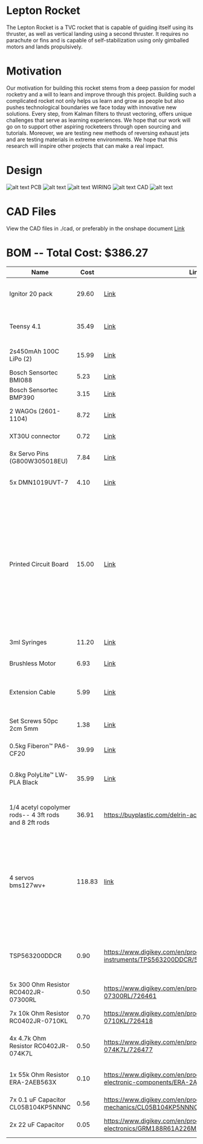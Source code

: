 # Lepton Rocket
The Lepton Rocket is a TVC rocket that is capable of guiding itself using its thruster, as well as vertical landing using a second thruster. It requires no parachute or fins and is capable of self-stabilization using only gimballed motors and lands propulsively.

# Motivation
Our motivation for building this rocket stems from a deep passion for model rocketry and a will to learn and improve through this project. Building such a complicated rocket not only helps us learn and grow as people but also pushes technological boundaries we face today with innovative new solutions. Every step, from Kalman filters to thrust vectoring, offers unique challenges that serve as learning experiences. We hope that our work will go on to support other aspiring rocketeers through open sourcing and tutorials. Moreover, we are testing new methods of reversing exhaust jets and are testing materials in extreme environments. We hope that this research will inspire other projects that can make a real impact.

# Design
![alt text](image-4.png)
PCB
![alt text](image.png)
![alt text](image-1.png)
WIRING
![alt text](image-3.png)
CAD
![alt text](image-2.png)

# CAD Files
View the CAD files in ./cad, or preferably in the onshape document
[Link](https://cad.onshape.com/documents/b936ec593d2f13f8b4301d6a/w/959d82f8ce1a388125efc6ac/e/d0e27454aa34d56363c8f698)
# BOM -- Total Cost: $386.27
| Name                          | Cost   | Link                                                                                                                                                                                                                                                                                                                                                      | Purpose                                           |
|-------------------------------|--------|------------------------------------------------------------------------------------------------------------------------------------------------------------------------------------------------------------------------------------------------------------------------------------------------------------------------------------------------------------|---------------------------------------------------|
| Ignitor 20 pack               | 29.60  | [Link](https://electricmatch.com/blasting-law-enforcement-military/see/6/7/mjg-firewire-initiator--standard)                                                                                                                                                                                                       | Igniting pyrotechnic components like motors      |
| Teensy 4.1                    | 35.49  | [Link](https://www.amazon.com/PJRC-Cortex-M7-Processor-iMXRT1062-Without/dp/B088JY7P2H/ref=asc_df_B088JY7P2H?mcid=8ae789eb80d63b429a8b6233ef5751e7&hvocijid=17548775748303405856-B088JY7P2H-&hvexpln=73&tag=hyprod-20&linkCode=df0&hvadid=730312820598&hvpos=&hvnetw=g&hvrand=17548775748303405856&hvpone=&hvptwo=&hvqmt=&hvdev=c&hvdvcmdl=&hvlocint=&hvlocphy=9001697&hvtargid=pla-2281435177898&psc=1) | Processing information and running code          |
| 2s450mAh 100C LiPo (2)        | 15.99  | [Link](https://www.amazon.com/OVONIC-Battery-Package-Including-Batteries/dp/B0D3F5SQ5T/ref=sr_1_2_sspa?dib=eyJ2IjoiMSJ9.gYYcCWmiTlFbvQRmeAibuGr2aKcAJe1jHgsTpN884Cw8oW3Wdzy9pyBCNqPCnOqHTNP_x6Fle7wReQ7mRdR2z7OfN7cbB16PEj693bv_CHA8dPjz7R4eYi3YXPl6JLQZPpEc5AUyUE4qfdWJEHZHBKxWxkeUBxW_zQSyBH26a2wwzBQrBroeJZtvlT3Dse5Vvb0nTMPKvHQNda3Bwg9G1l8X9cfD_IDGxEFLb2xPnJ_cveE6dFqdV4_nxm-dHIX4z_rGqd7YM2wUYwUrVkXqwiJ5eVih9GLUoigaOTOh2fo.X5shNDTcRJUBxLiL_zaug0F27wwoYK-v8rWSgAkjS64&dib_tag=se&keywords=2s+450mah+lipo&qid=1748531771&sr=8-2-spons&sp_csd=d2lkZ2V0TmFtZT1zcF9hdGY&psc=1) | Powering the flight computer                     |
| Bosch Sensortec BMI088                        | 5.23   | [Link](https://www.digikey.com/en/products/detail/bosch-sensortec/BMI088/8634936)                                                                                                                                                                                                                                 | Reading inertial data                            |
| Bosch Sensortec BMP390                        | 3.15   | [Link](https://www.digikey.com/en/products/detail/bosch-sensortec/BMP390/16164577)                                                                                                                                                                                                                               | Reading altitude                                 |
| 2 WAGOs  (2601-1104)                     | 8.72   | [Link](https://www.digikey.com/en/products/detail/wago-corporation/2601-1104/17123797?gQT=1)                                                                                                                                                                                                                     | Connecting pyro channels                         |
| XT30U connector                        | 0.72   | [Link](https://www.tme.eu/en/details/xt30upb-m/dc-power-connectors/amass/?utm_source=octopart.com&utm_medium=cpc&utm_campaign=compare-2025-05-27)                                                                                                                                                                 | Connecting the battery                           |
| 8x Servo Pins    (G800W305018EU)         | 7.84   | [Link](https://www.digikey.com/en/products/detail/amphenol-icc-commercial-products-/G800W305018EU/13683151?gQT=1)                                                                                                                                                                                                 | Connecting the servo pins                        |
| 5x DMN1019UVT-7                     | 4.10   | [Link](https://www.digikey.com/en/products/detail/diodes-incorporated/DMN1019UVT-7/5126835)                                                                                                                                                                                                                       | Controlling pyro channels                        |
| Printed Circuit Board         | 15.00  | [Link](https://jlcpcb.com/)                                                                                                                                                                                                                                                                                       | Mounting flight computer devices on. We only ask that you pay for printing, shipping, and taxes on the raw circuit boards. We will try to fund the resistors, capacitors, etc. ourselves             |
| 3ml Syringes                  | 11.20  | [Link](https://www.mcmaster.com/7510A651/)                                                                                                                                                                                                                                                                        | Dampening landing legs                           |
| Brushless Motor               | 6.93   | [Link](https://www.aliexpress.us/item/3256806626806030.html?)                                                                                                                                                                                                                                                     | Driving the reaction wheel                       |
| Extension Cable               | 5.99   | [Link](https://www.amazon.com/FLY-RC-Connector-Extension-Brushless/dp/B0B12CFKNZ/ref=asc_df_B0B12CFKNZ?mcid=8e5db81149053e17aedeaeb54fc6da1f&hvocijid=2611908650921179939-B0B12CFKNZ-&hvexpln=73&tag=hyprod-20&linkCode=df0&hvadid=721245378154&hvpos=&hvnetw=g&hvrand=2611908650921179939&hvpone=&hvptwo=&hvqmt=&hvdev=c&hvdvcmdl=&hvlocint=&hvlocphy=9001697&hvtargid=pla-2281435177618&th=1) | Connecting the motor to the flight computer      |
| Set Screws 50pc 2cm 5mm       | 1.38   | [Link](https://www.aliexpress.us/item/2251832795980382.html?spm=a2g0o.productlist.main.11.4816cYVfcYVfrL&algo_pvid=4b71b07a-a4f2-45ce-9069-14c906ecce58&algo_exp_id=4b71b07a-a4f2-45ce-9069-14c906ecce58-10&pdp_ext_f=%7B%22order%22%3A%22403%22%2C%22eval%22%3A%221%22%7D&pdp_npi=4%40dis%21USD%211.35%211.15%21%21%211.35%211.15%21%402101ea8c17477554416392859edc7d%2166712359808%21sea%21US%210%21ABX&curPageLogUid=z28QujZoM2cn&utparam-url=scene%3Asearch%7Cquery_from%3A) | Weighing down the reaction wheel                |
| 0.5kg Fiberon™ PA6-CF20       | 39.99  | [Link](https://us.polymaker.com/products/fiberon-pa6-cf20?variant=43596329287737)                                                                                                                                                                                                                                 | 3D printing rocket parts                         |
| 0.8kg PolyLite™ LW-PLA Black  | 35.99  | [Link](https://us.polymaker.com/products/polylite-lw-pla?variant=39574342893625)                                                                                                                                                                                                                                  | 3D printing rocket fuselage and nosecone                         |
| 1/4 acetyl copolymer rods-- 4 3ft rods and 8 2ft rods| 36.91 | https://buyplastic.com/delrin-acetal-copolymer-plastic-rod/ | Landing legs and supporting the fuselage
|4 servos bms127wv+| 118.83|[link](https://www.hyperflight.co.uk/products.asp?cmd=recalculate)| Pricy, but very necessary due to the high forces that they will be subjected to. These are for thrust reversal and tvc
| TSP563200DDCR | 0.90 | https://www.digikey.com/en/products/detail/texas-instruments/TPS563200DDCR/5034343 | converting the battery to a lower voltage for the teensy to handle
| 5x 300 Ohm Resistor RC0402JR-07300RL| 0.50 | https://www.digikey.com/en/products/detail/yageo/RC0402JR-07300RL/726461 | Managing MOSFET gates
| 7x 10k Ohm Resistor RC0402JR-0710KL| 0.70 | https://www.digikey.com/en/products/detail/yageo/RC0402JR-0710KL/726418 | Pull down resistors for MOSFETS
| 4x 4.7k Ohm Resistor RC0402JR-074K7L | 0.50 | https://www.digikey.com/en/products/detail/yageo/RC0402JR-074K7L/726477 | Sensor stack pull down resistors
| 1x 55k Ohm Resistor ERA-2AEB563X| 0.10 | https://www.digikey.com/en/products/detail/panasonic-electronic-components/ERA-2AEB563X/1706047 | Managing TSP563200 output voltage
| 7x 0.1 uF Capacitor CL05B104KP5NNNC | 0.56 | https://www.digikey.com/en/products/detail/samsung-electro-mechanics/CL05B104KP5NNNC/3886660 | smoothing voltage
| 2x 22 uF Capacitor | 0.05 | https://www.digikey.com/en/products/detail/murata-electronics/GRM188R61A226ME15D/5027561 | Smoothing voltage with the TSP


